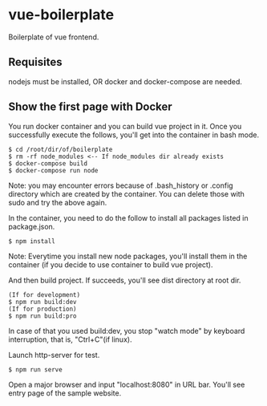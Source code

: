 # vue-boilerplate
Boilerplate of vue frontend.

## Requisites
nodejs must be installed, OR docker and docker-compose are needed.

## Show the first page with Docker
You run docker container and you can build vue project in it. Once you successfully execute the follows, you'll get into the container in bash mode.
```
$ cd /root/dir/of/boilerplate
$ rm -rf node_modules <-- If node_modules dir already exists
$ docker-compose build
$ docker-compose run node
```
Note: you may encounter errors because of .bash_history or .config directory which are created by the container. You can delete those with sudo and try the above again.

In the container, you need to do the follow to install all packages listed in package.json.
```
$ npm install
```
Note: Everytime you install new node packages, you'll install them in the container (if you decide to use container to build vue project).

And then build project. If succeeds, you'll see dist directory at root dir.
```
(If for development)
$ npm run build:dev
(If for production)
$ npm run build:pro
```

In case of that you used build:dev, you stop "watch mode" by keyboard interruption, that is, "Ctrl+C"(if linux).

Launch http-server for test.
```
$ npm run serve
```

Open a major browser and input "localhost:8080" in URL bar. You'll see entry page of the sample website.
